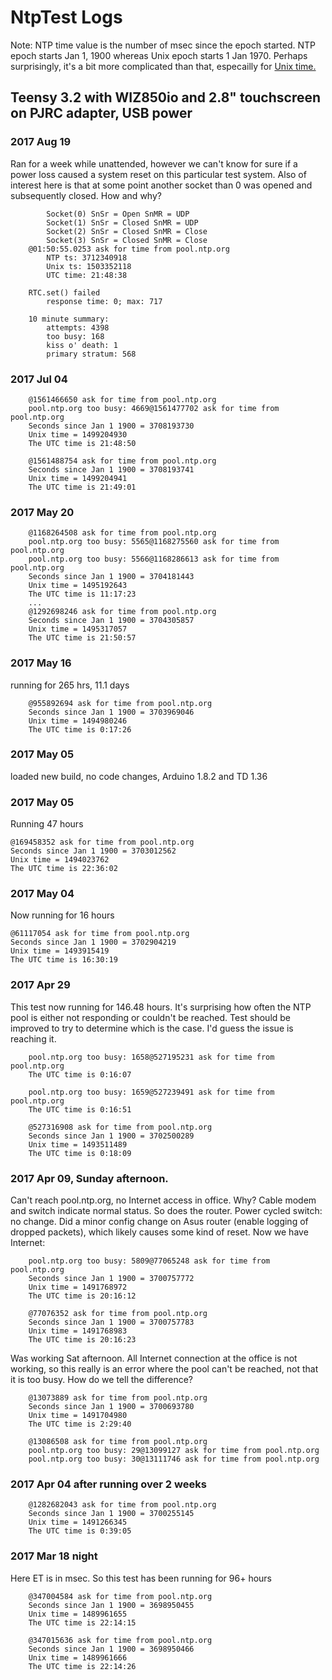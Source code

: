 # NtpTest Logs
Note: NTP time value is the number of msec since the epoch started. NTP epoch starts Jan 1, 1900 whereas Unix epoch starts 1 Jan 1970. Perhaps surprisingly, it's a bit more complicated than that, especailly for [Unix time.](https://en.wikipedia.org/wiki/Unix_time)

## Teensy 3.2 with WIZ850io and 2.8" touchscreen on PJRC adapter, USB power

### 2017 Aug 19
Ran for a week while unattended, however we can't know for sure if a power loss caused a system reset on this particular test system.
Also of interest here is that at some point another socket than 0 was opened and subsequently closed. How and why?
```
	    Socket(0) SnSr = Open SnMR = UDP
	    Socket(1) SnSr = Closed SnMR = UDP
	    Socket(2) SnSr = Closed SnMR = Close
	    Socket(3) SnSr = Closed SnMR = Close
	@01:50:55.0253 ask for time from pool.ntp.org
		NTP ts: 3712340918
		Unix ts: 1503352118
		UTC time: 21:48:38

	RTC.set() failed
		response time: 0; max: 717

	10 minute summary:
		attempts: 4398
		too busy: 168
		kiss o' death: 1
		primary stratum: 568
```

### 2017 Jul 04
```
	@1561466650 ask for time from pool.ntp.org
	pool.ntp.org too busy: 4669@1561477702 ask for time from pool.ntp.org
	Seconds since Jan 1 1900 = 3708193730
	Unix time = 1499204930
	The UTC time is 21:48:50

	@1561488754 ask for time from pool.ntp.org
	Seconds since Jan 1 1900 = 3708193741
	Unix time = 1499204941
	The UTC time is 21:49:01

```

### 2017 May 20
```
	@1168264508 ask for time from pool.ntp.org
	pool.ntp.org too busy: 5565@1168275560 ask for time from pool.ntp.org
	pool.ntp.org too busy: 5566@1168286613 ask for time from pool.ntp.org
	Seconds since Jan 1 1900 = 3704181443
	Unix time = 1495192643
	The UTC time is 11:17:23
	...
	@1292698246 ask for time from pool.ntp.org
	Seconds since Jan 1 1900 = 3704305857
	Unix time = 1495317057
	The UTC time is 21:50:57
```
### 2017 May 16
running for 265 hrs, 11.1 days
```
	@955892694 ask for time from pool.ntp.org
	Seconds since Jan 1 1900 = 3703969046
	Unix time = 1494980246
	The UTC time is 0:17:26
```
### 2017 May 05
loaded new build, no code changes, Arduino 1.8.2 and TD 1.36

### 2017 May 05
Running 47 hours
```
@169458352 ask for time from pool.ntp.org
Seconds since Jan 1 1900 = 3703012562
Unix time = 1494023762
The UTC time is 22:36:02
```

### 2017 May 04
Now running for 16 hours
```
@61117054 ask for time from pool.ntp.org
Seconds since Jan 1 1900 = 3702904219
Unix time = 1493915419
The UTC time is 16:30:19
```

### 2017 Apr 29
This test now running for 146.48 hours. 
It's surprising how often the NTP pool is either not responding or couldn't be reached.
Test should be improved to try to determine which is the case. I'd guess the issue is reaching it.
```
	pool.ntp.org too busy: 1658@527195231 ask for time from pool.ntp.org
	The UTC time is 0:16:07

	pool.ntp.org too busy: 1659@527239491 ask for time from pool.ntp.org
	The UTC time is 0:16:51

	@527316908 ask for time from pool.ntp.org
	Seconds since Jan 1 1900 = 3702500289
	Unix time = 1493511489
	The UTC time is 0:18:09
```

### 2017 Apr 09, Sunday afternoon. 
Can't reach pool.ntp.org, no Internet access in office. Why?
Cable modem and switch indicate normal status. So does the router.
Power cycled switch: no change.
Did a minor config change on Asus router (enable logging of dropped packets), which likely causes some kind of reset. 
Now we have Internet:
```
	pool.ntp.org too busy: 5809@77065248 ask for time from pool.ntp.org
	Seconds since Jan 1 1900 = 3700757772
	Unix time = 1491768972
	The UTC time is 20:16:12

	@77076352 ask for time from pool.ntp.org
	Seconds since Jan 1 1900 = 3700757783
	Unix time = 1491768983
	The UTC time is 20:16:23
```
Was working Sat afternoon. All Internet connection at the office is not working, so this really is an error
where the pool can't be reached, not that it is too busy. How do we tell the difference?
```
	@13073889 ask for time from pool.ntp.org
	Seconds since Jan 1 1900 = 3700693780
	Unix time = 1491704980
	The UTC time is 2:29:40

	@13086508 ask for time from pool.ntp.org
	pool.ntp.org too busy: 29@13099127 ask for time from pool.ntp.org
	pool.ntp.org too busy: 30@13111746 ask for time from pool.ntp.org
```
### 2017 Apr 04 after running over 2 weeks
```
	@1282682043 ask for time from pool.ntp.org
	Seconds since Jan 1 1900 = 3700255145
	Unix time = 1491266345
	The UTC time is 0:39:05
```
### 2017 Mar 18 night
Here ET is in msec. So this test has been running for 96+ hours
```
	@347004584 ask for time from pool.ntp.org
	Seconds since Jan 1 1900 = 3698950455
	Unix time = 1489961655
	The UTC time is 22:14:15

	@347015636 ask for time from pool.ntp.org
	Seconds since Jan 1 1900 = 3698950466
	Unix time = 1489961666
	The UTC time is 22:14:26
```
